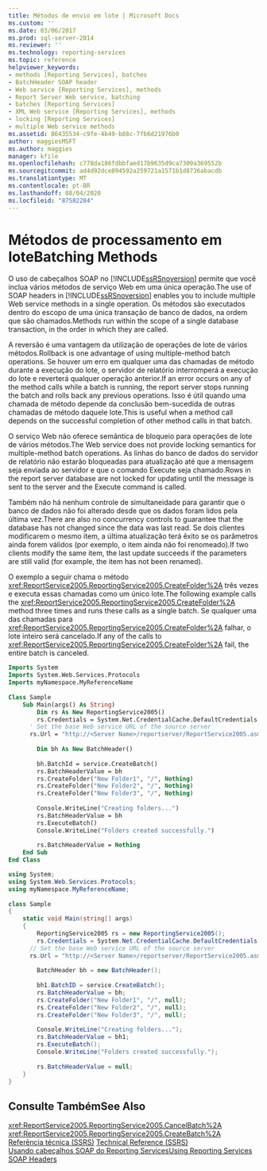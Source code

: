 ```yaml
---
title: Métodos de envio em lote | Microsoft Docs
ms.custom: ''
ms.date: 03/06/2017
ms.prod: sql-server-2014
ms.reviewer: ''
ms.technology: reporting-services
ms.topic: reference
helpviewer_keywords:
- methods [Reporting Services], batches
- BatchHeader SOAP header
- Web service [Reporting Services], methods
- Report Server Web service, batching
- batches [Reporting Services]
- XML Web service [Reporting Services], methods
- locking [Reporting Services]
- multiple Web service methods
ms.assetid: 86435534-c9fe-4b49-b88c-7fb6d21976b0
author: maggiesMSFT
ms.author: maggies
manager: kfile
ms.openlocfilehash: c778da186fdbbfaed17b9635d9ca7309a369552b
ms.sourcegitcommit: ad4d92dce894592a259721a1571b1d8736abacdb
ms.translationtype: MT
ms.contentlocale: pt-BR
ms.lasthandoff: 08/04/2020
ms.locfileid: "87582284"
---
```

# <a name="batching-methods"></a><span data-ttu-id="832eb-102">Métodos de processamento em lote</span><span class="sxs-lookup"><span data-stu-id="832eb-102">Batching Methods</span></span>
  <span data-ttu-id="832eb-103">O uso de cabeçalhos SOAP no [!INCLUDE[ssRSnoversion](../../includes/ssrsnoversion-md.md)] permite que você inclua vários métodos de serviço Web em uma única operação.</span><span class="sxs-lookup"><span data-stu-id="832eb-103">The use of SOAP headers in [!INCLUDE[ssRSnoversion](../../includes/ssrsnoversion-md.md)] enables you to include multiple Web service methods in a single operation.</span></span> <span data-ttu-id="832eb-104">Os métodos são executados dentro do escopo de uma única transação de banco de dados, na ordem que são chamados.</span><span class="sxs-lookup"><span data-stu-id="832eb-104">Methods run within the scope of a single database transaction, in the order in which they are called.</span></span>  
  
 <span data-ttu-id="832eb-105">A reversão é uma vantagem da utilização de operações de lote de vários métodos.</span><span class="sxs-lookup"><span data-stu-id="832eb-105">Rollback is one advantage of using multiple-method batch operations.</span></span> <span data-ttu-id="832eb-106">Se houver um erro em qualquer uma das chamadas de método durante a execução do lote, o servidor de relatório interromperá a execução do lote e reverterá qualquer operação anterior.</span><span class="sxs-lookup"><span data-stu-id="832eb-106">If an error occurs on any of the method calls while a batch is running, the report server stops running the batch and rolls back any previous operations.</span></span> <span data-ttu-id="832eb-107">Isso é útil quando uma chamada de método depende da conclusão bem-sucedida de outras chamadas de método daquele lote.</span><span class="sxs-lookup"><span data-stu-id="832eb-107">This is useful when a method call depends on the successful completion of other method calls in that batch.</span></span>  
  
 <span data-ttu-id="832eb-108">O serviço Web não oferece semântica de bloqueio para operações de lote de vários métodos.</span><span class="sxs-lookup"><span data-stu-id="832eb-108">The Web service does not provide locking semantics for multiple-method batch operations.</span></span> <span data-ttu-id="832eb-109">As linhas do banco de dados do servidor de relatório não estarão bloqueadas para atualização até que a mensagem seja enviada ao servidor e que o comando Execute seja chamado.</span><span class="sxs-lookup"><span data-stu-id="832eb-109">Rows in the report server database are not locked for updating until the message is sent to the server and the Execute command is called.</span></span>  
  
 <span data-ttu-id="832eb-110">Também não há nenhum controle de simultaneidade para garantir que o banco de dados não foi alterado desde que os dados foram lidos pela última vez.</span><span class="sxs-lookup"><span data-stu-id="832eb-110">There are also no concurrency controls to guarantee that the database has not changed since the data was last read.</span></span> <span data-ttu-id="832eb-111">Se dois clientes modificarem o mesmo item, a última atualização terá êxito se os parâmetros ainda forem válidos (por exemplo, o item ainda não foi renomeado).</span><span class="sxs-lookup"><span data-stu-id="832eb-111">If two clients modify the same item, the last update succeeds if the parameters are still valid (for example, the item has not been renamed).</span></span>  
  
 <span data-ttu-id="832eb-112">O exemplo a seguir chama o método <xref:ReportService2005.ReportingService2005.CreateFolder%2A> três vezes e executa essas chamadas como um único lote.</span><span class="sxs-lookup"><span data-stu-id="832eb-112">The following example calls the <xref:ReportService2005.ReportingService2005.CreateFolder%2A> method three times and runs these calls as a single batch.</span></span> <span data-ttu-id="832eb-113">Se qualquer uma das chamadas para <xref:ReportService2005.ReportingService2005.CreateFolder%2A> falhar, o lote inteiro será cancelado.</span><span class="sxs-lookup"><span data-stu-id="832eb-113">If any of the calls to <xref:ReportService2005.ReportingService2005.CreateFolder%2A> fail, the entire batch is canceled.</span></span>  
  
```vb  
Imports System  
Imports System.Web.Services.Protocols  
Imports myNamespace.MyReferenceName  
  
Class Sample  
    Sub Main(args() As String)  
        Dim rs As New ReportingService2005()  
        rs.Credentials = System.Net.CredentialCache.DefaultCredentials  
      ' Set the base Web service URL of the source server  
      rs.Url = "http://<Server Name>/reportserver/ReportService2005.asmx"  
  
        Dim bh As New BatchHeader()  
  
        bh.BatchId = service.CreateBatch()  
        rs.BatchHeaderValue = bh  
        rs.CreateFolder("New Folder1", "/", Nothing)  
        rs.CreateFolder("New Folder2", "/", Nothing)  
        rs.CreateFolder("New Folder3", "/", Nothing)  
  
        Console.WriteLine("Creating folders...")  
        rs.BatchHeaderValue = bh  
        rs.ExecuteBatch()  
        Console.WriteLine("Folders created successfully.")  
  
        rs.BatchHeaderValue = Nothing  
    End Sub  
End Class  
```  
  
```csharp  
using System;  
using System.Web.Services.Protocols;   
using myNamespace.MyReferenceName;  
  
class Sample  
{  
    static void Main(string[] args)  
    {  
        ReportingService2005 rs = new ReportingService2005();  
        rs.Credentials = System.Net.CredentialCache.DefaultCredentials;  
      // Set the base Web service URL of the source server  
      rs.Url = "http://<Server Name>/reportserver/ReportService2005.asmx"  
  
        BatchHeader bh = new BatchHeader();  
  
        bh1.BatchID = service.CreateBatch();  
        rs.BatchHeaderValue = bh;  
        rs.CreateFolder("New Folder1", "/", null);  
        rs.CreateFolder("New Folder2", "/", null);  
        rs.CreateFolder("New Folder3", "/", null);  
  
        Console.WriteLine("Creating folders...");  
        rs.BatchHeaderValue = bh1;  
        rs.ExecuteBatch();  
        Console.WriteLine("Folders created successfully.");  
  
        rs.BatchHeaderValue = null;  
    }  
}  
```  
  
## <a name="see-also"></a><span data-ttu-id="832eb-114">Consulte Também</span><span class="sxs-lookup"><span data-stu-id="832eb-114">See Also</span></span>  
 <xref:ReportService2005.ReportingService2005.CancelBatch%2A>   
 <xref:ReportService2005.ReportingService2005.CreateBatch%2A>   
 <span data-ttu-id="832eb-115">[Referência técnica &#40;SSRS&#41;](../technical-reference-ssrs.md) </span><span class="sxs-lookup"><span data-stu-id="832eb-115">[Technical Reference &#40;SSRS&#41;](../technical-reference-ssrs.md) </span></span>  
 [<span data-ttu-id="832eb-116">Usando cabeçalhos SOAP do Reporting Services</span><span class="sxs-lookup"><span data-stu-id="832eb-116">Using Reporting Services SOAP Headers</span></span>](using-reporting-services-soap-headers.md)  
  
  
